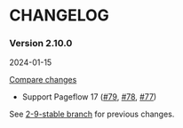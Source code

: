 # CHANGELOG

### Version 2.10.0

2024-01-15

[Compare changes](https://github.com/codevise/pageflow-linkmap-page/compare/2-9-stable...v2.10.0)

- Support Pageflow 17
  ([#79](https://github.com/codevise/pageflow-linkmap-page/pull/79),
   [#78](https://github.com/codevise/pageflow-linkmap-page/pull/78),
   [#77](https://github.com/codevise/pageflow-linkmap-page/pull/77))

See
[2-9-stable branch](https://github.com/codevise/pageflow-linkmap-page/blob/2-9-stable/CHANGELOG.md)
for previous changes.
